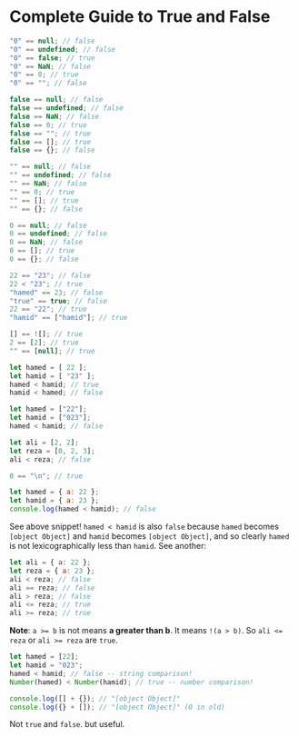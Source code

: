 # Complete Guide to True and False

```js
"0" == null; // false
"0" == undefined; // false
"0" == false; // true
"0" == NaN; // false
"0" == 0; // true
"0" == ""; // false
```

```js
false == null; // false
false == undefined; // false
false == NaN; // false
false == 0; // true
false == ""; // true
false == []; // true
false == {}; // false
```

```js
"" == null; // false
"" == undefined; // false
"" == NaN; // false
"" == 0; // true
"" == []; // true
"" == {}; // false
```

```js
0 == null; // false
0 == undefined; // false
0 == NaN; // false
0 == []; // true
0 == {}; // false
```

```js
22 == "23"; // false
22 < "23"; // true
"hamed" == 23; // false
"true" == true; // false
22 == "22"; // true
"hamid" == ["hamid"]; // true
```

```js
[] == ![]; // true
2 == [2]; // true
"" == [null]; // true

let hamed = [ 22 ];
let hamid = [ "23" ];
hamed < hamid; // true
hamid < hamed; // false
```

```js
let hamed = ["22"];
let hamid = ["023"];
hamed < hamid; // false

let ali = [2, 2];
let reza = [0, 2, 3];
ali < reza; // false
```

```js
0 == "\n"; // true
```

```js
let hamed = { a: 22 };
let hamid = { a: 23 };
console.log(hamed < hamid); // false
```

See above snippet! `hamed < hamid` is also `false` because `hamed` becomes `[object Object]` and `hamid` becomes `[object Object]`, and so clearly `hamed` is not lexicographically less than `hamid`. See another:

```js
let ali = { a: 22 };
let reza = { a: 23 };
ali < reza; // false
ali == reza; // false
ali > reza; // false
ali <= reza; // true
ali >= reza; // true
```

**Note**: `a >= b` is not means **a greater than b**. It means `!(a > b)`. So `ali <= reza` or `ali >= reza` are `true`.

```js
let hamed = [22];
let hamid = "023";
hamed < hamid; // false -- string comparison!
Number(hamed) < Number(hamid); // true -- number comparison!
```

```js
console.log([] + {}); // "[object Object]"
console.log({} + []); // "[object Object]" (0 in old)
```

Not `true` and `false`. but useful.
